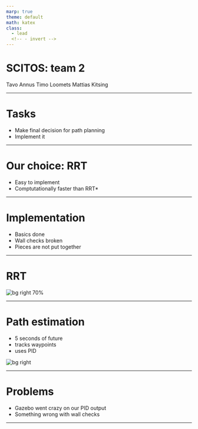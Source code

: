 ```yaml
---
marp: true
theme: default
math: katex
class:
  - lead
  <!-- - invert -->
---
```


# SCITOS: team 2

Tavo Annus
Timo Loomets
Mattias Kitsing

---

# Tasks

- Make final decision for path planning
- Implement it

---

# Our choice: RRT
- Easy to implement
- Comptutationally faster than RRT*

---

# Implementation
- Basics done
- Wall checks broken
- Pieces are not put together

---
# RRT

![bg right 70%](./fig/rrt_base.png)

---

# Path estimation

- 5 seconds of future
- tracks waypoints
- uses PID

![bg right](./fig/path_simulation.png)


---

# Problems
- Gazebo went crazy on our PID output
- Something wrong with wall checks

---

